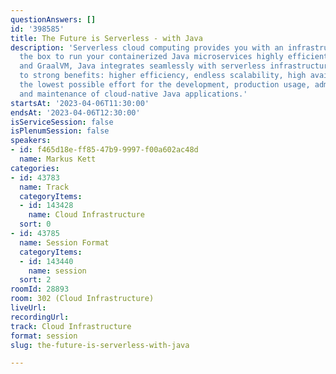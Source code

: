 ```yaml
---
questionAnswers: []
id: '398585'
title: The Future is Serverless - with Java
description: 'Serverless cloud computing provides you with an infrastructure out of
  the box to run your containerized Java microservices highly efficiently. With MicroProfile
  and GraalVM, Java integrates seamlessly with serverless infrastructure and leads
  to strong benefits: higher efficiency, endless scalability, high availability, and
  the lowest possible effort for the development, production usage, administration,
  and maintenance of cloud-native Java applications.'
startsAt: '2023-04-06T11:30:00'
endsAt: '2023-04-06T12:30:00'
isServiceSession: false
isPlenumSession: false
speakers:
- id: f465d18e-ff85-47b9-9997-f00a602ac48d
  name: Markus Kett
categories:
- id: 43783
  name: Track
  categoryItems:
  - id: 143428
    name: Cloud Infrastructure
  sort: 0
- id: 43785
  name: Session Format
  categoryItems:
  - id: 143440
    name: session
  sort: 2
roomId: 28893
room: 302 (Cloud Infrastructure)
liveUrl: 
recordingUrl: 
track: Cloud Infrastructure
format: session
slug: the-future-is-serverless-with-java

---
```

